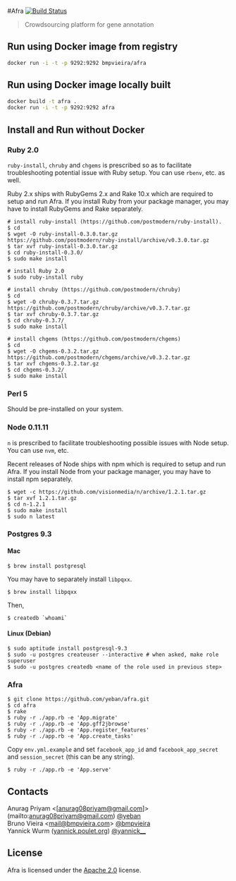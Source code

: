 #Afra [![Build Status](http://drone.bionode.io/github.com/bmpvieira/afra/status.png?branch=master)](http://drone.bionode.io/github.com/bmpvieira/afra)
> Crowdsourcing platform for gene annotation

Run using Docker image from registry
------------------------------------
```sh
docker run -i -t -p 9292:9292 bmpvieira/afra
```

Run using Docker image locally built
------------------------------------
```sh
docker build -t afra .
docker run -i -t -p 9292:9292 afra
```

Install and Run without Docker
------------------------------
### Ruby 2.0

`ruby-install`, `chruby` and `chgems` is prescribed so as to facilitate troubleshooting potential issue with Ruby setup. You can use `rbenv`, etc. as well.

Ruby 2.x ships with RubyGems 2.x and Rake 10.x which are required to setup and run Afra. If you install Ruby from your package manager, you may have to install RubyGems and Rake separately.

```
# install ruby-install (https://github.com/postmodern/ruby-install).
$ cd
$ wget -O ruby-install-0.3.0.tar.gz https://github.com/postmodern/ruby-install/archive/v0.3.0.tar.gz
$ tar xvf ruby-install-0.3.0.tar.gz
$ cd ruby-install-0.3.0/
$ sudo make install

# install Ruby 2.0
$ sudo ruby-install ruby

# install chruby (https://github.com/postmodern/chruby)
$ cd
$ wget -O chruby-0.3.7.tar.gz https://github.com/postmodern/chruby/archive/v0.3.7.tar.gz
$ tar xvf chruby-0.3.7.tar.gz
$ cd chruby-0.3.7/
$ sudo make install

# install chgems (https://github.com/postmodern/chgems)
$ cd
$ wget -O chgems-0.3.2.tar.gz https://github.com/postmodern/chgems/archive/v0.3.2.tar.gz
$ tar xvf chgems-0.3.2.tar.gz
$ cd chgems-0.3.2/
$ sudo make install
```

### Perl 5

Should be pre-installed on your system.

### Node 0.11.11

`n` is prescribed to facilitate troubleshooting possible issues with Node setup. You can use `nvm`, etc.

Recent releases of Node ships with npm which is required to setup and run Afra. If you install Node from your package manager, you may have to install npm separately.

```
$ wget -c https://github.com/visionmedia/n/archive/1.2.1.tar.gz
$ tar xvf 1.2.1.tar.gz
$ cd n-1.2.1
$ sudo make install
$ sudo n latest
```

### Postgres 9.3

#### Mac

    $ brew install postgresql

You may have to separately install `libpqxx`.

    $ brew install libpqxx

Then,

    $ createdb `whoami`

#### Linux (Debian)

    $ sudo aptitude install postgresql-9.3
    $ sudo -u postgres createuser --interactive # when asked, make role superuser
    $ sudo -u postgres createdb <name of the role used in previous step>


### Afra

    $ git clone https://github.com/yeban/afra.git
    $ cd afra
    $ rake
    $ ruby -r ./app.rb -e 'App.migrate'
    $ ruby -r ./app.rb -e 'App.gff2jbrowse'
    $ ruby -r ./app.rb -e 'App.register_features'
    $ ruby -r ./app.rb -e 'App.create_tasks'

Copy `env.yml.example` and set `facebook_app_id` and `facebook_app_secret` and `session_secret` (this can be any string).

    $ ruby -r ./app.rb -e 'App.serve'

Contacts
--------
Anurag Priyam <[anurag08priyam@gmail.com]>(mailto:anurag08priyam@gmail.com) [@yeban](//twitter.com/yeban)  
Bruno Vieira <[mail@bmpvieira.com](mailto:mail@bmpvieira.com)> [@bmpvieira](//twitter.com/bmpvieira)  
Yannick Wurm ([yannick.poulet.org](http://yannick.poulet.org)) [@yannick__](//twitter.com/yannick__)

License
-------
Afra is licensed under the [Apache 2.0](https://raw.github.com/yeban/afra/master/LICENSE.txt) license.
